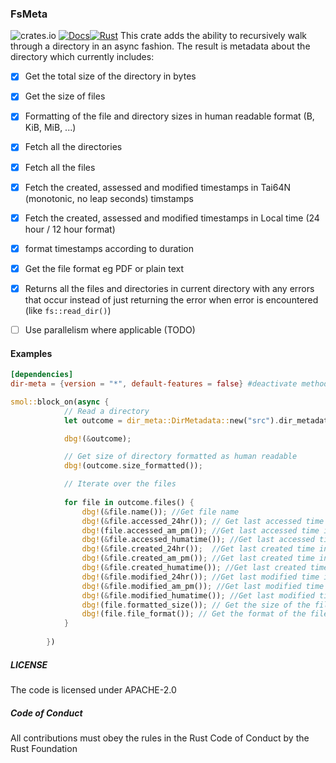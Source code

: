 ### FsMeta
![crates.io](https://img.shields.io/crates/v/dir-meta.svg) [![Docs](https://docs.rs/dir-meta/badge.svg)](https://docs.rs/dir-meta)[![Rust](https://github.com/448-engineering/DirMeta/actions/workflows/rust.yml/badge.svg)](https://github.com/448-engineering/DirMeta/actions/workflows/rust.yml)
This crate adds the ability to recursively walk through a directory in an async fashion. The result is metadata about the directory which currently includes:

- [x] Get the total size of the directory in bytes
- [x] Get the size of files
- [x] Formatting of the file and directory sizes in human readable format (B, KiB, MiB, ...)
- [x] Fetch all the directories
- [x] Fetch all the files 
- [x] Fetch the created, assessed and modified timestamps in Tai64N (monotonic, no leap seconds) timstamps
- [x] Fetch the created, assessed and modified timestamps in Local time (24 hour / 12 hour format)
- [x] format timestamps according to duration
- [x] Get the file format eg PDF or plain text
- [x] Returns all the files and directories in current directory with any errors that occur instead of just returning the error when error is encountered (like `fs::read_dir()`)
- [ ] Use parallelism where applicable (TODO)



#### Examples
```toml
[dependencies] 
dir-meta = {version = "*", default-features = false} #deactivate methods for converting timestamps to human readable formats in local time setting `default-features` to `false`
```

```rust
smol::block_on(async {
            // Read a directory
            let outcome = dir_meta::DirMetadata::new("src").dir_metadata().await.unwrap();

            dbg!(&outcome);

            // Get size of directory formatted as human readable
            dbg!(outcome.size_formatted());

            // Iterate over the files
            
            for file in outcome.files() {
                dbg!(&file.name()); //Get file name
                dbg!(&file.accessed_24hr()); // Get last accessed time in 24 hour format
                dbg!(file.accessed_am_pm()); //Get last accessed time in 12 hour format
                dbg!(&file.accessed_humatime()); //Get last accessed time based on duration since current time
                dbg!(&file.created_24hr());  //Get last created time in 24 hour format
                dbg!(&file.created_am_pm()); //Get last created time in 24 hour format
                dbg!(&file.created_humatime()); //Get last created time based on duration since current time
                dbg!(&file.modified_24hr()); //Get last modified time in 24 hour format
                dbg!(&file.modified_am_pm()); //Get last modified time in 24 hour format
                dbg!(&file.modified_humatime()); //Get last modified time based on duration since current time
                dbg!(file.formatted_size()); // Get the size of the file in human formatted size 
                dbg!(file.file_format()); // Get the format of the file eg (PDF)
            }
            
        })
```

##### LICENSE
The code is licensed under APACHE-2.0

##### Code of Conduct
All contributions must obey the rules in the Rust Code of Conduct by the Rust Foundation